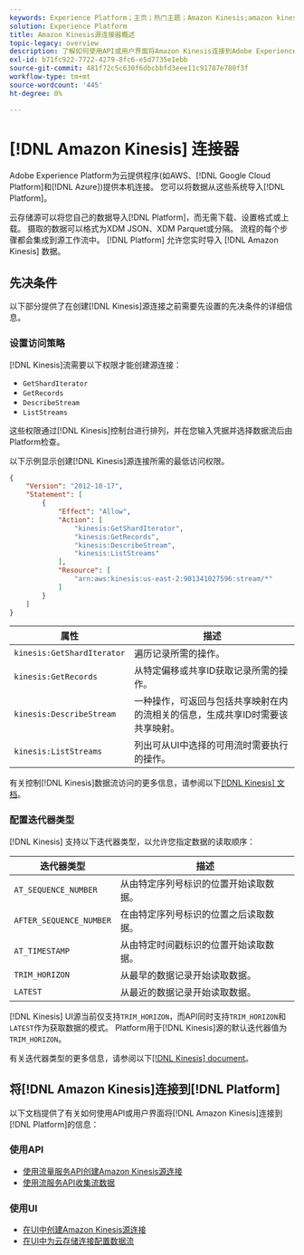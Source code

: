 ```yaml
---
keywords: Experience Platform；主页；热门主题；Amazon Kinesis;amazon kinesis;Kinesis;kinesis
solution: Experience Platform
title: Amazon Kinesis源连接器概述
topic-legacy: overview
description: 了解如何使用API或用户界面将Amazon Kinesis连接到Adobe Experience Platform。
exl-id: b71fc922-7722-4279-8fc6-e5d7735e1ebb
source-git-commit: 481f72c5c630f6dbcbbfd3eee11c91787e780f3f
workflow-type: tm+mt
source-wordcount: '445'
ht-degree: 0%

---
```


# [!DNL Amazon Kinesis] 连接器

Adobe Experience Platform为云提供程序(如AWS、[!DNL Google Cloud Platform]和[!DNL Azure])提供本机连接。 您可以将数据从这些系统导入[!DNL Platform]。

云存储源可以将您自己的数据导入[!DNL Platform]，而无需下载、设置格式或上载。 摄取的数据可以格式为XDM JSON、XDM Parquet或分隔。 流程的每个步骤都会集成到源工作流中。 [!DNL Platform] 允许您实时导入 [!DNL Amazon Kinesis] 数据。

## 先决条件

以下部分提供了在创建[!DNL Kinesis]源连接之前需要先设置的先决条件的详细信息。

### 设置访问策略

[!DNL Kinesis]流需要以下权限才能创建源连接：

- `GetShardIterator`
- `GetRecords`
- `DescribeStream`
- `ListStreams`

这些权限通过[!DNL Kinesis]控制台进行排列，并在您输入凭据并选择数据流后由Platform检查。

以下示例显示创建[!DNL Kinesis]源连接所需的最低访问权限。

```json
{
    "Version": "2012-10-17",
    "Statement": [
        {
            "Effect": "Allow",
            "Action": [
                "kinesis:GetShardIterator",
                "kinesis:GetRecords",
                "kinesis:DescribeStream",
                "kinesis:ListStreams"
            ],
            "Resource": [
                "arn:aws:kinesis:us-east-2:901341027596:stream/*"
            ]
        }
    ]
}
```

| 属性 | 描述 |
| -------- | ----------- |
| `kinesis:GetShardIterator` | 遍历记录所需的操作。 |
| `kinesis:GetRecords` | 从特定偏移或共享ID获取记录所需的操作。 |
| `kinesis:DescribeStream` | 一种操作，可返回与包括共享映射在内的流相关的信息，生成共享ID时需要该共享映射。 |
| `kinesis:ListStreams` | 列出可从UI中选择的可用流时需要执行的操作。 |

有关控制[!DNL Kinesis]数据流访问的更多信息，请参阅以下[[!DNL Kinesis] 文档](https://docs.aws.amazon.com/streams/latest/dev/controlling-access.html)。

### 配置迭代器类型

[!DNL Kinesis] 支持以下迭代器类型，以允许您指定数据的读取顺序：

| 迭代器类型 | 描述 |
| ------------- | ----------- |
| `AT_SEQUENCE_NUMBER` | 从由特定序列号标识的位置开始读取数据。 |
| `AFTER_SEQUENCE_NUMBER` | 在由特定序列号标识的位置之后读取数据。 |
| `AT_TIMESTAMP` | 从由特定时间戳标识的位置开始读取数据。 |
| `TRIM_HORIZON` | 从最早的数据记录开始读取数据。 |
| `LATEST` | 从最近的数据记录开始读取数据。 |

[!DNL Kinesis] UI源当前仅支持`TRIM_HORIZON`，而API同时支持`TRIM_HORIZON`和`LATEST`作为获取数据的模式。 Platform用于[!DNL Kinesis]源的默认迭代器值为`TRIM_HORIZON`。

有关迭代器类型的更多信息，请参阅以下[[!DNL Kinesis] document](https://docs.aws.amazon.com/kinesis/latest/APIReference/API_GetShardIterator.html#API_GetShardIterator_RequestSyntax)。

## 将[!DNL Amazon Kinesis]连接到[!DNL Platform]

以下文档提供了有关如何使用API或用户界面将[!DNL Amazon Kinesis]连接到[!DNL Platform]的信息：

### 使用API

- [使用流量服务API创建Amazon Kinesis源连接](../../tutorials/api/create/cloud-storage/kinesis.md)
- [使用流服务API收集流数据](../../tutorials/api/collect/streaming.md)

### 使用UI

- [在UI中创建Amazon Kinesis源连接](../../tutorials/ui/create/cloud-storage/kinesis.md)
- [在UI中为云存储连接配置数据流](../../tutorials/ui/dataflow/streaming/cloud-storage-streaming.md)
